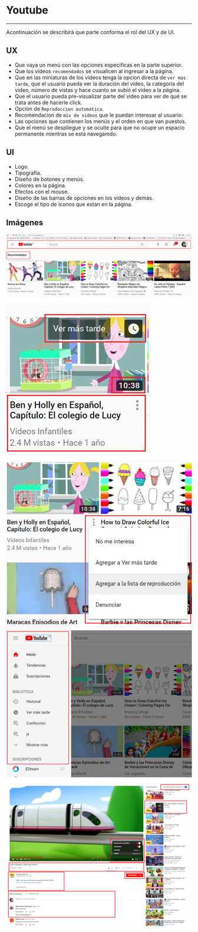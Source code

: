 # Youtube

***

Acontinuación se describirá que parte conforma el rol del UX y de UI.

## UX 

* Que vaya un menú con las opciones especificas en la parte superior.
* Que los videos `recomendados` se visualicen al ingresar a la página.
* Que en las miniaturas de los videos tenga la opcion directa de `ver mas tarde`, 
  que el usuario pueda ver la duración del video, la categoria del video, número de vistas
  y hace cuanto se subió el video a la página.
* Que el usuario pueda pre-visualizar parte del video para ver de qué se trata antes de hacerle click.
* Opción de `Reproduccion automática`.
* Recomendacion de `mix de videos` que le puedan interesar al usuario.
* Las opciones que contienen los menús y el orden en que van puestos.
* Que el menú se despliegue y se oculte para que no ocupe un espacio permanente mientras se está navegamdo.

## UI

* Logo.
* Tipografía.
* Diseño de botones y menús.
* Colores en la página.
* Efectos con el mouse.
* Diseño de las barras de opciones en los videos y demás.
* Escoge el tipo de iconos que estan en la página.

## Imágenes

![Youtube](assets/images/youtube.png)

![Youtube](assets/images/youtube2.png)

![Youtube](assets/images/youtube3.png)

![Youtube](assets/images/youtube4.png)

![Youtube](assets/images/youtube5.png)

